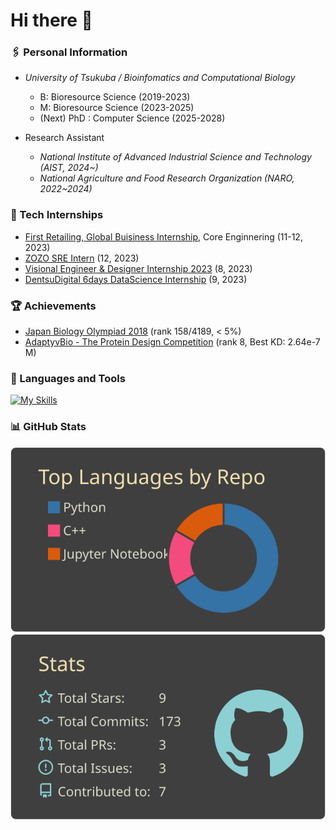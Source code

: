 <!-- **shosuke-13/shosuke-13** is a ✨ _special_ ✨ repository because its `README.md` (this file) appears on your GitHub profile. -->

# Hi there 👋
<!-- ![](https://badgen.net/badge/Univ/Tsukuba/cyan?icon=github) -->
<!-- [![shosuke13](https://img.shields.io/endpoint?url=https%3A%2F%2Fatcoder-badges.now.sh%2Fapi%2Fatcoder%2Fjson%2Fshosuke13)](https://atcoder.jp/users/shosuke13) -->
<!-- [![Articles](https://badgen.org/img/zenn/shosuke_13/articles?style=plastic)](https://zenn.dev/shosuke_13) -->

### 🖇️ Personal Information
- *University of Tsukuba / Bioinfomatics and Computational Biology*
  - B: Bioresource Science (2019-2023)
  - M: Bioresource Science (2023-2025)
  - (Next) PhD : Computer Science (2025-2028)
 
- Research Assistant
  - *National Institute of Advanced Industrial Science and Technology (AIST, 2024~)* 
  - *National Agriculture and Food Research Organization (NARO, 2022~2024)*


### 📑 Tech Internships
- [First Retailing, Global Buisiness Internship](https://www.fastretailing.com/employment/contents/ja/fastretailing/jp/gfs/events/global-business-internship/), Core Enginnering (11-12, 2023)
- [ZOZO SRE Intern](https://corp.zozo.com/recruit/newgraduate/) (12, 2023)
- [Visional Engineer & Designer Internship 2023](https://design.visional.inc/archives/internship-2023-report) (8, 2023)
- [DentsuDigital 6days DataScience Internship](https://www.dentsudigital.co.jp/careers/ngr/internships-data-science) (9, 2023)

### 🏆 Achievements
- [Japan Biology Olympiad 2018](https://www.jbo-info.jp/jbo/jbo2018.html) (rank 158/4189, < 5%)
- [AdaptyvBio - The Protein Design Competition](https://foundry.adaptyvbio.com/competition?design=b8d404ba-d5c2-4860-a5c3-fcc8ba56a29a) (rank 8, Best KD: 2.64e-7 M)

### 🍳 Languages and Tools
[![My Skills](https://skillicons.dev/icons?i=git,github,githubactions,vscode,linux,bash,py,cpp,aws,gcp,docker,pytorch&theme=light&perline=4)](https://skillicons.dev)

### 📊 GitHub Stats
![](https://raw.githubusercontent.com/shosuke-13/shosuke-13/main/profile-summary-card-output/zenburn/1-repos-per-language.svg)
![](https://raw.githubusercontent.com/shosuke-13/shosuke-13/main/profile-summary-card-output/zenburn/3-stats.svg)

